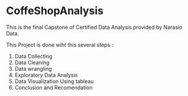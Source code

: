 # CoffeShopAnalysis
This is the final Capstone of Certified Data Analysis provided by Narasio Data.

This Project is done wiht this several steps : 
1. Data Collecting
2. Data Cleaning
3. Data wrangling
4. Exploratory Data Analysis
5. Data Visualization Using tableau 
6. Conclusion and Recomendation
